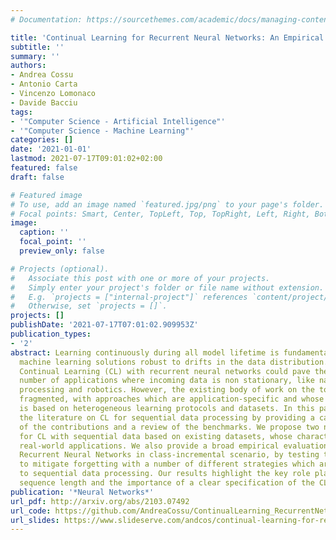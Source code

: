 ```yaml
---
# Documentation: https://sourcethemes.com/academic/docs/managing-content/

title: 'Continual Learning for Recurrent Neural Networks: An Empirical Evaluation'
subtitle: ''
summary: ''
authors:
- Andrea Cossu
- Antonio Carta
- Vincenzo Lomonaco
- Davide Bacciu
tags:
- '"Computer Science - Artificial Intelligence"'
- '"Computer Science - Machine Learning"'
categories: []
date: '2021-01-01'
lastmod: 2021-07-17T09:01:02+02:00
featured: false
draft: false

# Featured image
# To use, add an image named `featured.jpg/png` to your page's folder.
# Focal points: Smart, Center, TopLeft, Top, TopRight, Left, Right, BottomLeft, Bottom, BottomRight.
image:
  caption: ''
  focal_point: ''
  preview_only: false

# Projects (optional).
#   Associate this post with one or more of your projects.
#   Simply enter your project's folder or file name without extension.
#   E.g. `projects = ["internal-project"]` references `content/project/deep-learning/index.md`.
#   Otherwise, set `projects = []`.
projects: []
publishDate: '2021-07-17T07:01:02.909953Z'
publication_types:
- '2'
abstract: Learning continuously during all model lifetime is fundamental to deploy
  machine learning solutions robust to drifts in the data distribution. Advances in
  Continual Learning (CL) with recurrent neural networks could pave the way to a large
  number of applications where incoming data is non stationary, like natural language
  processing and robotics. However, the existing body of work on the topic is still
  fragmented, with approaches which are application-specific and whose assessment
  is based on heterogeneous learning protocols and datasets. In this paper, we organize
  the literature on CL for sequential data processing by providing a categorization
  of the contributions and a review of the benchmarks. We propose two new benchmarks
  for CL with sequential data based on existing datasets, whose characteristics resemble
  real-world applications. We also provide a broad empirical evaluation of CL and
  Recurrent Neural Networks in class-incremental scenario, by testing their ability
  to mitigate forgetting with a number of different strategies which are not specific
  to sequential data processing. Our results highlight the key role played by the
  sequence length and the importance of a clear specification of the CL scenario.
publication: '*Neural Networks*'
url_pdf: http://arxiv.org/abs/2103.07492
url_code: https://github.com/AndreaCossu/ContinualLearning_RecurrentNetworks
url_slides: https://www.slideserve.com/andcos/continual-learning-for-recurrent-neural-networks-an-empirical-evaluation
---
```

